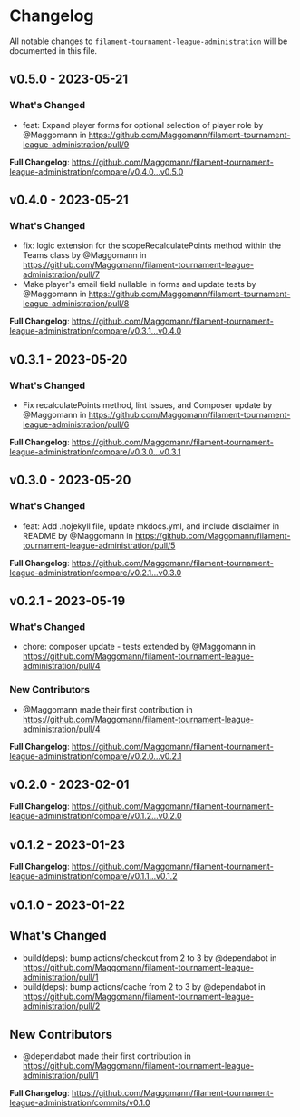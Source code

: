 # Changelog

All notable changes to `filament-tournament-league-administration` will be documented in this file.

## v0.5.0 - 2023-05-21

### What's Changed

- feat: Expand player forms for optional selection of player role by @Maggomann in https://github.com/Maggomann/filament-tournament-league-administration/pull/9

**Full Changelog**: https://github.com/Maggomann/filament-tournament-league-administration/compare/v0.4.0...v0.5.0

## v0.4.0 - 2023-05-21

### What's Changed

- fix: logic extension for the scopeRecalculatePoints method within the Teams class by @Maggomann in https://github.com/Maggomann/filament-tournament-league-administration/pull/7
- Make player's email field nullable in forms and update tests by @Maggomann in https://github.com/Maggomann/filament-tournament-league-administration/pull/8

**Full Changelog**: https://github.com/Maggomann/filament-tournament-league-administration/compare/v0.3.1...v0.4.0

## v0.3.1 - 2023-05-20

### What's Changed

- Fix recalculatePoints method, lint issues, and Composer update by @Maggomann in https://github.com/Maggomann/filament-tournament-league-administration/pull/6

**Full Changelog**: https://github.com/Maggomann/filament-tournament-league-administration/compare/v0.3.0...v0.3.1

## v0.3.0 - 2023-05-20

### What's Changed

- feat: Add .nojekyll file, update mkdocs.yml, and include disclaimer in README by @Maggomann in https://github.com/Maggomann/filament-tournament-league-administration/pull/5

**Full Changelog**: https://github.com/Maggomann/filament-tournament-league-administration/compare/v0.2.1...v0.3.0

## v0.2.1 - 2023-05-19

### What's Changed

- chore: composer update - tests extended by @Maggomann in https://github.com/Maggomann/filament-tournament-league-administration/pull/4

### New Contributors

- @Maggomann made their first contribution in https://github.com/Maggomann/filament-tournament-league-administration/pull/4

**Full Changelog**: https://github.com/Maggomann/filament-tournament-league-administration/compare/v0.2.0...v0.2.1

## v0.2.0 - 2023-02-01

**Full Changelog**: https://github.com/Maggomann/filament-tournament-league-administration/compare/v0.1.2...v0.2.0

## v0.1.2 - 2023-01-23

**Full Changelog**: https://github.com/Maggomann/filament-tournament-league-administration/compare/v0.1.1...v0.1.2

## v0.1.0 - 2023-01-22

## What's Changed

- build(deps): bump actions/checkout from 2 to 3 by @dependabot in https://github.com/Maggomann/filament-tournament-league-administration/pull/1
- build(deps): bump actions/cache from 2 to 3 by @dependabot in https://github.com/Maggomann/filament-tournament-league-administration/pull/2

## New Contributors

- @dependabot made their first contribution in https://github.com/Maggomann/filament-tournament-league-administration/pull/1

**Full Changelog**: https://github.com/Maggomann/filament-tournament-league-administration/commits/v0.1.0
